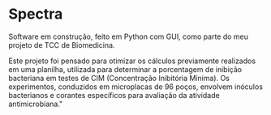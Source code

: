 # Spectra
Software em construção, feito em Python com GUI, como parte do meu projeto de TCC de Biomedicina.

Este projeto foi pensado para otimizar os cálculos previamente realizados em uma planilha, utilizada para determinar a porcentagem de inibição bacteriana em testes de CIM (Concentração Inibitória Mínima). Os experimentos, conduzidos em microplacas de 96 poços, envolvem inóculos bacterianos e corantes específicos para avaliação da atividade antimicrobiana."
